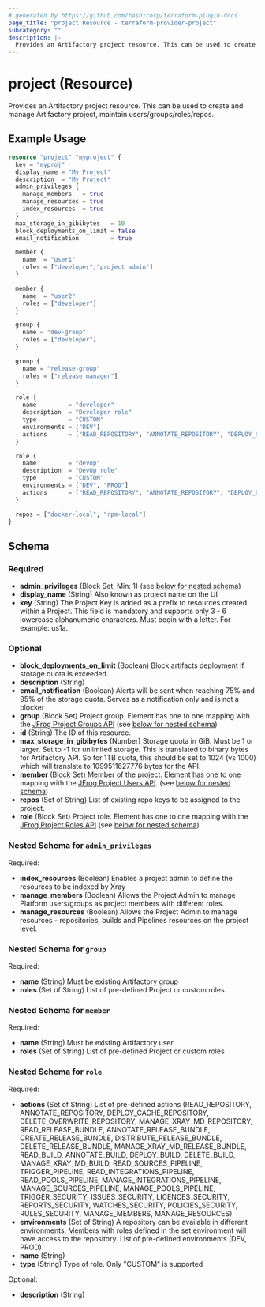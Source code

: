 ```yaml
---
# generated by https://github.com/hashicorp/terraform-plugin-docs
page_title: "project Resource - terraform-provider-project"
subcategory: ""
description: |-
  Provides an Artifactory project resource. This can be used to create and manage Artifactory project, maintain users/groups/roles/repos.
---
```


# project (Resource)

Provides an Artifactory project resource. This can be used to create and manage Artifactory project, maintain users/groups/roles/repos.

## Example Usage

```terraform
resource "project" "myproject" {
  key = "myproj"
  display_name = "My Project"
  description  = "My Project"
  admin_privileges {
    manage_members   = true
    manage_resources = true
    index_resources  = true
  }
  max_storage_in_gibibytes   = 10
  block_deployments_on_limit = false
  email_notification         = true

  member {
    name  = "user1"
    roles = ["developer","project admin"]
  }

  member {
    name  = "user2"
    roles = ["developer"]
  }

  group {
    name = "dev-group"
    roles = ["developer"]
  }

  group {
    name = "release-group"
    roles = ["release manager"]
  }

  role {
    name         = "developer"
    description  = "Developer role"
    type         = "CUSTOM"
    environments = ["DEV"]
    actions      = ["READ_REPOSITORY", "ANNOTATE_REPOSITORY", "DEPLOY_CACHE_REPOSITORY", "DELETE_OVERWRITE_REPOSITORY", "TRIGGER_PIPELINE", "READ_INTEGRATIONS_PIPELINE", "READ_POOLS_PIPELINE", "MANAGE_INTEGRATIONS_PIPELINE", "MANAGE_SOURCES_PIPELINE", "MANAGE_POOLS_PIPELINE"]
  }

  role {
    name         = "devop"
    description  = "DevOp role"
    type         = "CUSTOM"
    environments = ["DEV", "PROD"]
    actions      = ["READ_REPOSITORY", "ANNOTATE_REPOSITORY", "DEPLOY_CACHE_REPOSITORY", "DELETE_OVERWRITE_REPOSITORY", "TRIGGER_PIPELINE", "READ_INTEGRATIONS_PIPELINE", "READ_POOLS_PIPELINE", "MANAGE_INTEGRATIONS_PIPELINE", "MANAGE_SOURCES_PIPELINE", "MANAGE_POOLS_PIPELINE", "READ_BUILD", "ANNOTATE_BUILD", "DEPLOY_BUILD", "DELETE_BUILD",]
  }

  repos = ["docker-local", "rpm-local"]
}
```

<!-- schema generated by tfplugindocs -->
## Schema

### Required

- **admin_privileges** (Block Set, Min: 1) (see [below for nested schema](#nestedblock--admin_privileges))
- **display_name** (String) Also known as project name on the UI
- **key** (String) The Project Key is added as a prefix to resources created within a Project. This field is mandatory and supports only 3 - 6 lowercase alphanumeric characters. Must begin with a letter. For example: us1a.

### Optional

- **block_deployments_on_limit** (Boolean) Block artifacts deployment if storage quota is exceeded.
- **description** (String)
- **email_notification** (Boolean) Alerts will be sent when reaching 75% and 95% of the storage quota. Serves as a notification only and is not a blocker
- **group** (Block Set) Project group. Element has one to one mapping with the [JFrog Project Groups API](https://www.jfrog.com/confluence/display/JFROG/Artifactory+REST+API#ArtifactoryRESTAPI-UpdateGroupinProject) (see [below for nested schema](#nestedblock--group))
- **id** (String) The ID of this resource.
- **max_storage_in_gibibytes** (Number) Storage quota in GiB. Must be 1 or larger. Set to -1 for unlimited storage. This is translated to binary bytes for Artifactory API. So for 1TB quota, this should be set to 1024 (vs 1000) which will translate to 1099511627776 bytes for the API.
- **member** (Block Set) Member of the project. Element has one to one mapping with the [JFrog Project Users API](https://www.jfrog.com/confluence/display/JFROG/Artifactory+REST+API#ArtifactoryRESTAPI-UpdateUserinProject). (see [below for nested schema](#nestedblock--member))
- **repos** (Set of String) List of existing repo keys to be assigned to the project.
- **role** (Block Set) Project role. Element has one to one mapping with the [JFrog Project Roles API](https://www.jfrog.com/confluence/display/JFROG/Artifactory+REST+API#ArtifactoryRESTAPI-AddaNewRole) (see [below for nested schema](#nestedblock--role))

<a id="nestedblock--admin_privileges"></a>
### Nested Schema for `admin_privileges`

Required:

- **index_resources** (Boolean) Enables a project admin to define the resources to be indexed by Xray
- **manage_members** (Boolean) Allows the Project Admin to manage Platform users/groups as project members with different roles.
- **manage_resources** (Boolean) Allows the Project Admin to manage resources - repositories, builds and Pipelines resources on the project level.


<a id="nestedblock--group"></a>
### Nested Schema for `group`

Required:

- **name** (String) Must be existing Artifactory group
- **roles** (Set of String) List of pre-defined Project or custom roles


<a id="nestedblock--member"></a>
### Nested Schema for `member`

Required:

- **name** (String) Must be existing Artifactory user
- **roles** (Set of String) List of pre-defined Project or custom roles


<a id="nestedblock--role"></a>
### Nested Schema for `role`

Required:

- **actions** (Set of String) List of pre-defined actions (READ_REPOSITORY, ANNOTATE_REPOSITORY, DEPLOY_CACHE_REPOSITORY, DELETE_OVERWRITE_REPOSITORY, MANAGE_XRAY_MD_REPOSITORY, READ_RELEASE_BUNDLE, ANNOTATE_RELEASE_BUNDLE, CREATE_RELEASE_BUNDLE, DISTRIBUTE_RELEASE_BUNDLE, DELETE_RELEASE_BUNDLE, MANAGE_XRAY_MD_RELEASE_BUNDLE, READ_BUILD, ANNOTATE_BUILD, DEPLOY_BUILD, DELETE_BUILD, MANAGE_XRAY_MD_BUILD, READ_SOURCES_PIPELINE, TRIGGER_PIPELINE, READ_INTEGRATIONS_PIPELINE, READ_POOLS_PIPELINE, MANAGE_INTEGRATIONS_PIPELINE, MANAGE_SOURCES_PIPELINE, MANAGE_POOLS_PIPELINE, TRIGGER_SECURITY, ISSUES_SECURITY, LICENCES_SECURITY, REPORTS_SECURITY, WATCHES_SECURITY, POLICIES_SECURITY, RULES_SECURITY, MANAGE_MEMBERS, MANAGE_RESOURCES)
- **environments** (Set of String) A repository can be available in different environments. Members with roles defined in the set environment will have access to the repository. List of pre-defined environments (DEV, PROD)
- **name** (String)
- **type** (String) Type of role. Only "CUSTOM" is supported

Optional:

- **description** (String)


